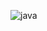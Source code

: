 



  








 ![java](https://github.com/user-attachments/assets/84da5bda-d1e0-4a58-8fe6-0436a81a5b71)

 
